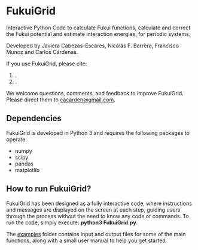 # FukuiGrid

Interactive Python Code to calculate Fukui functions, calculate and correct the Fukui potential and estimate interaction energies, for periodic systems.

Developed by Javiera Cabezas-Escares, Nicolás F. Barrera, Francisco Munoz and Carlos Cárdenas.

If you use FukuiGrid, please cite:
1. .
2. .

We welcome questions, comments, and feedback to improve FukuiGrid. Please direct them to <a href="mailto:cacarden@gmail.com" style="color:blue;">cacarden@gmail.com</a>.

## Dependencies

FukuiGrid is developed in Python 3 and requires the following packages to operate:
- numpy
- scipy
- pandas
- matplotlib

## How to run FukuiGrid?
FukuiGrid has been designed as a fully interactive code, where instructions and messages are displayed on the screen at each step, guiding users through the process without the need to know any code or commands. To run the code, simply execute: **python3 FukuiGrid.py**.

The [examples](https://github.com/cacarden/FukuiGrid/tree/main/examples) folder contains input and output files for some of the main functions, along with a small user manual to help you get started.
